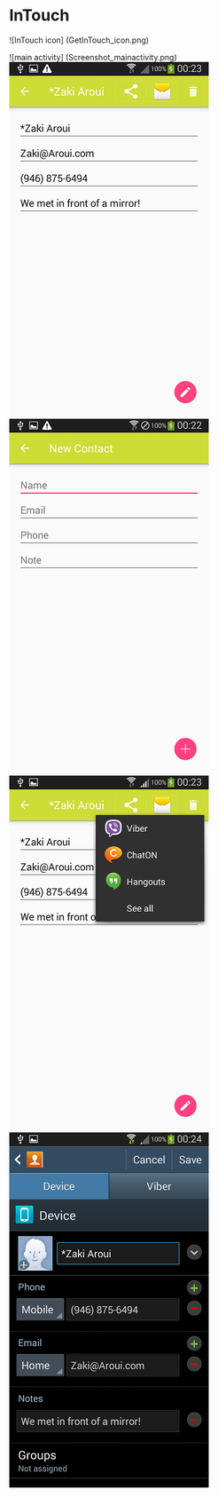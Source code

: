 # InTouch

![InTouch icon] (GetInTouch_icon.png)

![main activity] (Screenshot_mainactivity.png)
![edit activity](Screenshot_editTouch.png)
![new activity](Screenshot_newTouch.png)
![share](Screenshot_shareTouch.png)
![phone contact app activity](Screenshot_phoneContactApp.png)